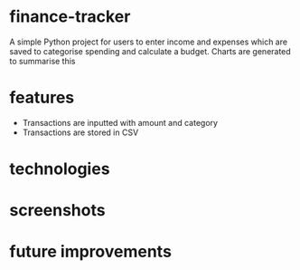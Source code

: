 # finance-tracker
A simple Python project for users to enter income and expenses which are saved to categorise spending and calculate a budget. Charts are generated to summarise this
# features
- Transactions are inputted with amount and category
- Transactions are stored in CSV
# technologies
# screenshots
# future improvements
